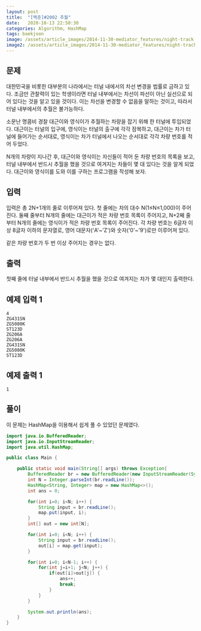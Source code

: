 ```yaml
---
layout: post
title:  "[백준]#2002 추월"
date:   2020-10-13 22:50:30
categories: Algorithm, HashMap
tags: baekjoon
image: /assets/article_images/2014-11-30-mediator_features/night-track.JPG
image2: /assets/article_images/2014-11-30-mediator_features/night-track-mobile.JPG
---
```


문제
--------------------

대한민국을 비롯한 대부분의 나라에서는 터널 내에서의 차선 변경을 법률로 금하고 있다. 조금만 관찰력이 있는 학생이라면 터널 내부에서는 차선이 파선이 아닌 실선으로 되어 있다는 것을 알고 있을 것이다. 이는 차선을 변경할 수 없음을 말하는 것이고, 따라서 터널 내부에서의 추월은 불가능하다.

소문난 명콤비 경찰 대근이와 영식이가 추월하는 차량을 잡기 위해 한 터널에 투입되었다. 대근이는 터널의 입구에, 영식이는 터널의 출구에 각각 잠복하고, 대근이는 차가 터널에 들어가는 순서대로, 영식이는 차가 터널에서 나오는 순서대로 각각 차량 번호를 적어 두었다.

N개의 차량이 지나간 후, 대근이와 영식이는 자신들이 적어 둔 차량 번호의 목록을 보고, 터널 내부에서 반드시 추월을 했을 것으로 여겨지는 차들이 몇 대 있다는 것을 알게 되었다. 대근이와 영식이를 도와 이를 구하는 프로그램을 작성해 보자.

입력
---------------------------

입력은 총 2N+1개의 줄로 이루어져 있다. 첫 줄에는 차의 대수 N(1≤N≤1,000)이 주어진다. 둘째 줄부터 N개의 줄에는 대근이가 적은 차량 번호 목록이 주어지고, N+2째 줄부터 N개의 줄에는 영식이가 적은 차량 번호 목록이 주어진다. 각 차량 번호는 6글자 이상 8글자 이하의 문자열로, 영어 대문자('A'~'Z')와 숫자('0'~'9')로만 이루어져 있다.

같은 차량 번호가 두 번 이상 주어지는 경우는 없다.

출력
----------------

첫째 줄에 터널 내부에서 반드시 추월을 했을 것으로 여겨지는 차가 몇 대인지 출력한다.

예제 입력 1 
----------------------

```
4
ZG431SN
ZG5080K
ST123D
ZG206A
ZG206A
ZG431SN
ZG5080K
ST123D
```

예제 출력 1 
------------------------

```
1
```

풀이
--------------------------

이 문제는 HashMap을 이용해서 쉽게 풀 수 있었던 문제였다.

```java
import java.io.BufferedReader;
import java.io.InputStreamReader;
import java.util.HashMap;

public class Main {

    public static void main(String[] args) throws Exception{
        BufferedReader br = new BufferedReader(new InputStreamReader(System.in));
        int N = Integer.parseInt(br.readLine());
        HashMap<String, Integer> map = new HashMap<>();
        int ans = 0;

        for(int i=0; i<N; i++) {
            String input = br.readLine();
            map.put(input, i);
        }
        int[] out = new int[N];

        for(int i=0; i<N; i++) {
            String input = br.readLine();
            out[i] = map.get(input);
        }

        for(int i=0; i<N-1; i++) {
            for(int j=i+1; j<N; j++) {
                if(out[i]>out[j]) {
                    ans++;
                    break;
                }
            }
        }

        System.out.println(ans);
    }
}
```
